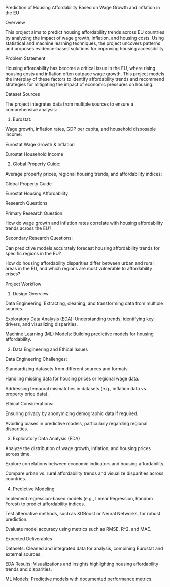 Prediction of Housing Affordability Based on Wage Growth and Inflation in the EU

Overview

This project aims to predict housing affordability trends across EU countries by analyzing the impact of wage growth, inflation, and housing costs. Using statistical and machine learning techniques, the project uncovers patterns and proposes evidence-based solutions for improving housing accessibility.

Problem Statement

Housing affordability has become a critical issue in the EU, where rising housing costs and inflation often outpace wage growth. This project models the interplay of these factors to identify affordability trends and recommend strategies for mitigating the impact of economic pressures on housing.

Dataset Sources

The project integrates data from multiple sources to ensure a comprehensive analysis:

1. Eurostat:

Wage growth, inflation rates, GDP per capita, and household disposable income:

Eurostat Wage Growth & Inflation

Eurostat Household Income

2. Global Property Guide:

Average property prices, regional housing trends, and affordability indices:

Global Property Guide

Eurostat Housing Affordability

Research Questions

Primary Research Question:

How do wage growth and inflation rates correlate with housing affordability trends across the EU?

Secondary Research Questions:

Can predictive models accurately forecast housing affordability trends for specific regions in the EU?

How do housing affordability disparities differ between urban and rural areas in the EU, and which regions are most vulnerable to affordability crises?

Project Workflow

1. Design Overview

Data Engineering: Extracting, cleaning, and transforming data from multiple sources.

Exploratory Data Analysis (EDA): Understanding trends, identifying key drivers, and visualizing disparities.

Machine Learning (ML) Models: Building predictive models for housing affordability.

2. Data Engineering and Ethical Issues

Data Engineering Challenges:

Standardizing datasets from different sources and formats.

Handling missing data for housing prices or regional wage data.

Addressing temporal mismatches in datasets (e.g., inflation data vs. property price data).

Ethical Considerations:

Ensuring privacy by anonymizing demographic data if required.

Avoiding biases in predictive models, particularly regarding regional disparities.

3. Exploratory Data Analysis (EDA)

Analyze the distribution of wage growth, inflation, and housing prices across time.

Explore correlations between economic indicators and housing affordability.

Compare urban vs. rural affordability trends and visualize disparities across countries.

4. Predictive Modeling

Implement regression-based models (e.g., Linear Regression, Random Forest) to predict affordability indices.

Test alternative methods, such as XGBoost or Neural Networks, for robust prediction.

Evaluate model accuracy using metrics such as RMSE, R^2, and MAE.

Expected Deliverables

Datasets: Cleaned and integrated data for analysis, combining Eurostat and external sources.

EDA Results: Visualizations and insights highlighting housing affordability trends and disparities.

ML Models: Predictive models with documented performance metrics.
